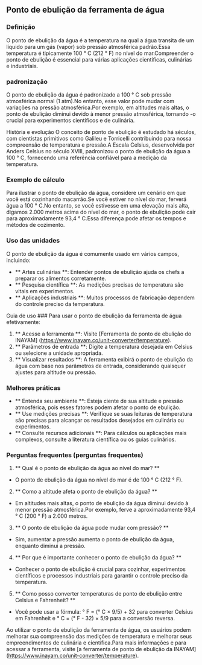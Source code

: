 ## Ponto de ebulição da ferramenta de água

### Definição
O ponto de ebulição da água é a temperatura na qual a água transita de um líquido para um gás (vapor) sob pressão atmosférica padrão.Essa temperatura é tipicamente 100 ° C (212 ° F) no nível do mar.Compreender o ponto de ebulição é essencial para várias aplicações científicas, culinárias e industriais.

### padronização
O ponto de ebulição da água é padronizado a 100 ° C sob pressão atmosférica normal (1 atm).No entanto, esse valor pode mudar com variações na pressão atmosférica.Por exemplo, em altitudes mais altas, o ponto de ebulição diminui devido à menor pressão atmosférica, tornando -o crucial para experimentos científicos e de culinária.

História e evolução
O conceito de ponto de ebulição é estudado há séculos, com cientistas primitivos como Galileu e Torricelli contribuindo para nossa compreensão de temperatura e pressão.A Escala Celsius, desenvolvida por Anders Celsius no século XVIII, padronizou o ponto de ebulição da água a 100 ° C, fornecendo uma referência confiável para a medição da temperatura.

### Exemplo de cálculo
Para ilustrar o ponto de ebulição da água, considere um cenário em que você está cozinhando macarrão.Se você estiver no nível do mar, ferverá água a 100 ° C.No entanto, se você estivesse em uma elevação mais alta, digamos 2.000 metros acima do nível do mar, o ponto de ebulição pode cair para aproximadamente 93,4 ° C.Essa diferença pode afetar os tempos e métodos de cozimento.

### Uso das unidades
O ponto de ebulição da água é comumente usado em vários campos, incluindo:
- ** Artes culinárias **: Entender pontos de ebulição ajuda os chefs a preparar os alimentos corretamente.
- ** Pesquisa científica **: As medições precisas de temperatura são vitais em experimentos.
- ** Aplicações industriais **: Muitos processos de fabricação dependem do controle preciso da temperatura.

Guia de uso ###
Para usar o ponto de ebulição da ferramenta de água efetivamente:
1. ** Acesse a ferramenta **: Visite [Ferramenta de ponto de ebulição do INAYAM] (https://www.inayam.co/unit-converter/temperature).
2. ** Parâmetros de entrada **: Digite a temperatura desejada em Celsius ou selecione a unidade apropriada.
3. ** Visualizar resultados **: A ferramenta exibirá o ponto de ebulição da água com base nos parâmetros de entrada, considerando quaisquer ajustes para altitude ou pressão.

### Melhores práticas
- ** Entenda seu ambiente **: Esteja ciente de sua altitude e pressão atmosférica, pois esses fatores podem afetar o ponto de ebulição.
- ** Use medições precisas **: Verifique se suas leituras de temperatura são precisas para alcançar os resultados desejados em culinária ou experimentos.
- ** Consulte recursos adicionais **: Para cálculos ou aplicações mais complexos, consulte a literatura científica ou os guias culinários.

### Perguntas frequentes (perguntas frequentes)

1. ** Qual é o ponto de ebulição da água ao nível do mar? **
- O ponto de ebulição da água no nível do mar é de 100 ° C (212 ° F).

2. ** Como a altitude afeta o ponto de ebulição da água? **
- Em altitudes mais altas, o ponto de ebulição da água diminui devido à menor pressão atmosférica.Por exemplo, ferve a aproximadamente 93,4 ° C (200 ° F) a 2.000 metros.

3. ** O ponto de ebulição da água pode mudar com pressão? **
- Sim, aumentar a pressão aumenta o ponto de ebulição da água, enquanto diminui a pressão.

4. ** Por que é importante conhecer o ponto de ebulição da água? **
- Conhecer o ponto de ebulição é crucial para cozinhar, experimentos científicos e processos industriais para garantir o controle preciso da temperatura.

5. ** Como posso converter temperaturas de ponto de ebulição entre Celsius e Fahrenheit? **
- Você pode usar a fórmula: ° F = (° C × 9/5) + 32 para converter Celsius em Fahrenheit e ° C = (° F - 32) × 5/9 para a conversão reversa.

Ao utilizar o ponto de ebulição da ferramenta de água, os usuários podem melhorar sua compreensão das medições de temperatura e melhorar seus empreendimentos de culinária e científica.Para mais informações e para acessar a ferramenta, visite [a ferramenta de ponto de ebulição da INAYAM] (https://www.inayam.co/unit-converter/temperature).